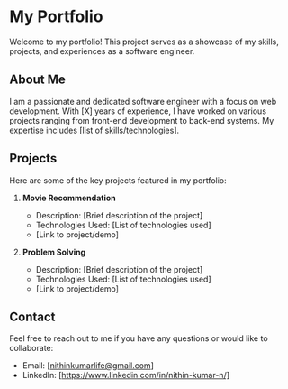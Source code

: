 # My Portfolio

Welcome to my portfolio! This project serves as a showcase of my skills, projects, and experiences as a software engineer.

## About Me

I am a passionate and dedicated software engineer with a focus on web development. With [X] years of experience, I have worked on various projects ranging from front-end development to back-end systems. My expertise includes [list of skills/technologies].

## Projects

Here are some of the key projects featured in my portfolio:

1. **Movie Recommendation**
   - Description: [Brief description of the project]
   - Technologies Used: [List of technologies used]
   - [Link to project/demo]

2. **Problem Solving**
   - Description: [Brief description of the project]
   - Technologies Used: [List of technologies used]
   - [Link to project/demo]

## Contact

Feel free to reach out to me if you have any questions or would like to collaborate:

- Email: [nithinkumarlife@gmail.com]
- LinkedIn: [https://www.linkedin.com/in/nithin-kumar-n/]

